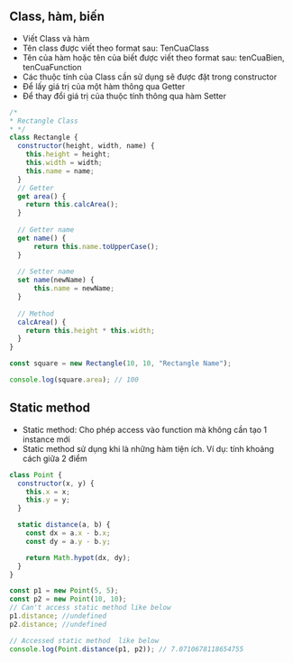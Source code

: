 ## Class, hàm, biến

- Viết Class và hàm
- Tên class được viết theo format sau: TenCuaClass
- Tên của hàm hoặc tên của biết được viết theo format sau: tenCuaBien, tenCuaFunction
- Các thuộc tính của Class cần sử dụng sẽ được đặt trong constructor
- Để lấy giá trị của một hàm thông qua Getter
- Để thay đổi giá trị của thuộc tính thông qua hàm Setter

```javascript
/*
* Rectangle Class
* */
class Rectangle {
  constructor(height, width, name) {
    this.height = height;
    this.width = width;
    this.name = name;
  }
  // Getter
  get area() {
    return this.calcArea();
  }
  
  // Getter name
  get name() {
      return this.name.toUpperCase();
  }
    
  // Setter name
  set name(newName) {
      this.name = newName; 
  }
  
  // Method
  calcArea() {
    return this.height * this.width;
  }
}

const square = new Rectangle(10, 10, "Rectangle Name");

console.log(square.area); // 100
```

## Static method
- Static method: Cho phép access vào function mà không cần tạo 1 instance mới
- Static method sử dụng khi là những hàm tiện ích. Ví dụ: tính khoảng cách giữa 2 điểm
```javascript
class Point {
  constructor(x, y) {
    this.x = x;
    this.y = y;
  }

  static distance(a, b) {
    const dx = a.x - b.x;
    const dy = a.y - b.y;

    return Math.hypot(dx, dy);
  }
}

const p1 = new Point(5, 5);
const p2 = new Point(10, 10);
// Can't access static method like below
p1.distance; //undefined
p2.distance; //undefined

// Accessed static method  like below
console.log(Point.distance(p1, p2)); // 7.0710678118654755
```
